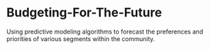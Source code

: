 # Budgeting-For-The-Future
Using predictive modeling algorithms to forecast the preferences and priorities of various segments within the community.
